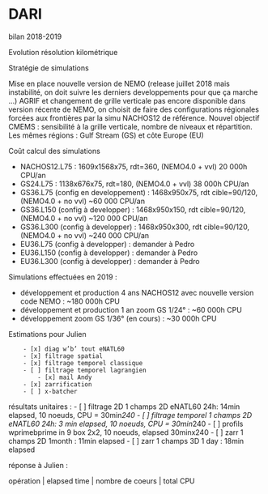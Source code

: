 # DARI

bilan 2018-2019

Evolution résolution kilométrique

Stratégie de simulations

Mise en place nouvelle version de NEMO (release juillet 2018 mais instabilité, on doit suivre les derniers developpements pour que ça marche …)
AGRIF et changement de grille verticale pas encore disponible dans version récente de NEMO, on choisit de faire des configurations régionales forcées aux frontières par la simu NACHOS12 de référence. Nouvel objectif CMEMS : sensibilité à la grille verticale, nombre de niveaux et répartition.
Les mêmes régions : Gulf Stream (GS) et côte Europe (EU)

Coût calcul des simulations

- NACHOS12.L75 : 1609x1568x75, rdt=360, (NEMO4.0 + vvl) 20 000h CPU/an
- GS24.L75 : 1138x676x75, rdt=180, (NEMO4.0 + vvl) 38 000h CPU/an
- GS36.L75 (config en developpement) : 1468x950x75, rdt cible=90/120, (NEMO4.0 + no vvl) ~60 000 CPU/an
- GS36.L150 (config à developper) : 1468x950x150, rdt cible=90/120, (NEMO4.0 + no vvl) ~120 000 CPU/an
- GS36.L300 (config à developper) : 1468x950x300, rdt cible=90/120, (NEMO4.0 + no vvl) ~240 000 CPU/an
- EU36.L75 (config à developper) : demander à Pedro
- EU36.L150 (config à developper) : demander à Pedro
- EU36.L300 (config à developper) : demander à Pedro


Simulations effectuées en 2019 :

- développement et production 4 ans NACHOS12 avec nouvelle version code NEMO : ~180 000h CPU
- développement et production 1 an zoom GS 1/24° : ~60 000h CPU
- développement zoom GS 1/36° (en cours) : ~30 000h CPU


Estimations pour Julien

		- [x] diag w’b’ tout eNATL60 
		- [x] filtrage spatial 
		- [x] filtrage temporel classique
		- [ ] filtrage temporel lagrangien
			- [x] mail Andy
		- [x] zarrification
		- [ ] x-batcher


résultats unitaires :
		- [ ] filtrage 2D 1 champs 2D eNATL60 24h: 14min elapsed,  10 noeuds, CPU = 30min*240
		- [ ] filtrage temporel 1 champs 2D eNATL60 24h: 3 min elapsed, 10 noeuds, CPU = 30min*240
		- [ ] profils wprimebprime in 9 box 2x2, 10 noeuds,  elapsed 30minx240
		- [ ] zarr 1 champs 2D 1month : 11min elapsed
		- [ ] zarr 1 champs 3D 1 day :  18min elapsed
	
réponse à Julien :

opération | elapsed time | nombre de coeurs | total CPU
 
